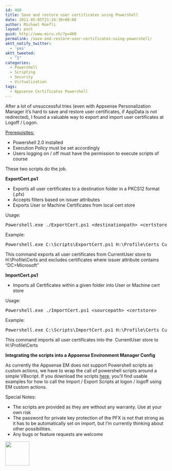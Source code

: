 ```yaml
---
id: 460
title: Save and restore user certificates using Powershell
date: 2011-05-05T21:24:30+00:00
author: Michael Rüefli
layout: post
guid: http://www.miru.ch/?p=460
permalink: /save-and-restore-user-certificates-using-powershell/
aktt_notify_twitter:
  - 'yes'
aktt_tweeted:
  - "1"
categories:
  - Powershell
  - Scripting
  - Security
  - Virtualization
tags:
  - Appsense Certificates Powershell
---
```

After a lot of unsuccessful tries (even with Appsense Personalization Manager it&#8217;s hard to save and restore user certificates, if AppData is not redirected), I found a valuable way to export and import user certificates at Logoff / Logon.

<span style="text-decoration: underline;">Prerequisites:</span>

  * Powershell 2.0 installed
  * Execution Policy must be set accordingly
  * Users logging on / off must have the permission to execute scripts of course

These two scripts do the job.

**ExportCert.ps1**

  * Exports all user certificates to a destination folder in a PKCS12 format (.pfx)
  * Accepts filters based on issuer attributes
  * Exports User or Machine Certificates from local cert store

Usage:

<pre>Powershell.exe ./ExportCert.ps1 &lt;destinationpath&gt; &lt;certstore&gt;  [optional &lt;filter&gt;]
</pre>

Example:

<pre>Powershell.exe C:\Scripts\ExportCert.ps1 H:\Profile\Certs CurrentUser DC=Microsoft</pre>

This command exports all user certificates from CurrentUser store to H:\Profile\Certs and excludes certificates where issuer attribute contains &#8220;DC=Microsoft&#8221;

**ImportCert.ps1**

  * Imports all Certificates within a given folder into User or Machine cert store

Usage:

<pre>Powershell.exe ./ImportCert.ps1 &lt;sourcepath&gt; &lt;certstore&gt;
</pre>

Example:

<pre>Powershell.exe C:\Scripts\ImportCert.ps1 H:\Profile\Certs CurrentUser</pre>

This command imports all user certificates into the  CurrentUser store to H:\Profile\Certs

**Integrating the scripts into a Appsense Environment Manager Config**

As currently the Appsense EM does not support Powershell scripts as custom actions, we have to wrap the call of powershell scripts around a simple VBscript. If you download the scripts <a href="http://www.miru.ch/wp-content/uploads/2011/05/PS-CertMgmt.zip" target="_blank">here</a>, you&#8217;ll find usable examples for how to call the Import / Export Scripts at logon / logoff using EM custom actions.

Special Notes:

  * The scripts are provided as they are without any warranty. Use at your own risk
  * The password for private key protection of the PFX is not that strong as it has to be automatically set on import, but I&#8217;m currently thinking about other possibilities.
  * Any bugs or feature requests are welcome

<a href="http://www.miru.ch/wp-content/uploads/2011/05/PS-CertMgmt.zip" target="_blank"><img class="alignleft size-thumbnail wp-image-466" title="download-button" src="http://www.miru.ch/wp-content/uploads/2011/05/download-button-150x150.jpg" alt="" width="75" height="75" /></a>
